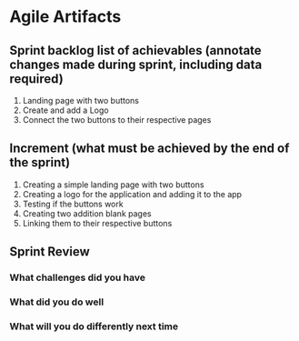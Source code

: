 # Agile Artifacts 

## Sprint backlog list of achievables (annotate changes made during sprint, including data required)
1. Landing page with two buttons 
2. Create and add a Logo
3. Connect the two buttons to their respective pages 

## Increment (what must be achieved by the end of the sprint)
1. Creating a simple landing page with two buttons 
2. Creating a logo for the application and adding it to the app
3. Testing if the buttons work
4. Creating two addition blank pages 
5. Linking them to their respective buttons

## Sprint Review 
### What challenges did you have

### What did you do well

### What will you do differently next time